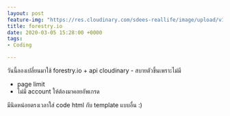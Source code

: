 ```yaml
---
layout: post
feature-img: "https://res.cloudinary.com/sdees-reallife/image/upload/v1555658919/sample_feature_img.png"
title: forestry.io
date: 2020-03-05 15:28:00 +0000
tags:
- Coding

---
```

วันนี้ลองเปลี่ยนมาใช้ forestry.io + api cloudinary - สบายตัวขึ้นเพราะไม่มี

* page limit
* ไม่มี account ให้ต้องมาคอยอัพเกรด

<i class="fa fa-child" style="color:plum"></i>

มีนิดหน่อยตรงเวลาใส่ code html กับ template แบบอื่น :)

